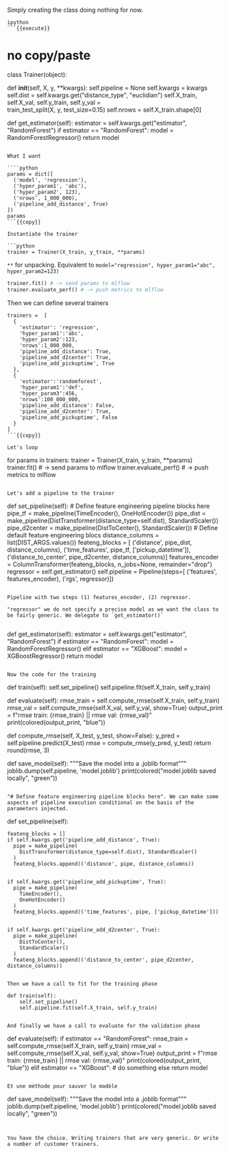 
Simply creating the class doing nothing for now.

```
ipython
```{{execute}}

```
# no copy/paste

class Trainer(object):

  def __init__(self, X, y, **kwargs):
      self.pipeline = None
      self.kwargs = kwargs
      self.dist = self.kwargs.get("distance_type", "euclidian")
      self.X_train, self.X_val, self.y_train, self.y_val = \
          train_test_split(X, y, test_size=0.15)
      self.nrows = self.X_train.shape[0]

  def get_estimator(self):
      estimator = self.kwargs.get("estimator", "RandomForest")
      if estimator == "RandomForest":
          model = RandomForestRegressor()
      return model
```

What I want

````python
params = dict([
  ('model', 'regression'),
  ('hyper_param1', 'abc'),
  ('hyper_param2', 123),
  ('nrows', 1_000_000),
  ('pipeline_add_distance', True)
])
params
```{{copy}}

Instantiate the trainer

```python
trainer = Trainer(X_train, y_train, **params)
```

`**` for unpacking. Equivalent to `model="regression", hyper_param1="abc", hyper_param2=123)`

```python
trainer.fit() # -> send params to mlflow
trainer.evaluate_perf() # -> push metrics to mlflow
```

Then we can define several trainers

```
trainers =  [
  {
    'estimator': 'regression',
    'hyper_param1':'abc',
    'hyper_param2':123,
    'nrows':1_000_000,
    'pipeline_add_distance': True,
    'pipeline_add_d2center': True,
    'pipeline_add_pickuptime', True
  },
  {
    'estimator':'randomforest',
    'hyper_param1':'def',
    'hyper_param3':456,
    'nrows':100_000_000,
    'pipeline_add_distance': False,
    'pipeline_add_d2center': True,
    'pipeline_add_pickuptime', False
  }
]
```{{copy}}

Let's loop

```
for params in trainers:
  trainer = Trainer(X_train, y_train, **params)
  trainer.fit() # -> send params to mlflow
  trainer.evaluate_perf() # -> push metrics to mlflow
```

Let's add a pipeline to the trainer

```
  def set_pipeline(self):
      # Define feature engineering pipeline blocks here
      pipe_tf = make_pipeline(TimeEncoder(),
                              OneHotEncoder())
      pipe_dist = make_pipeline(DistTransformer(distance_type=self.dist),
                                    StandardScaler())
      pipe_d2center = make_pipeline(DistToCenter(),
                                    StandardScaler())
      # Define default feature engineering blocs
      distance_columns = list(DIST_ARGS.values())
      feateng_blocks = [
          ('distance', pipe_dist, distance_columns),
          ('time_features', pipe_tf, ['pickup_datetime']),
          ('distance_to_center', pipe_d2center, distance_columns)]
      features_encoder = ColumnTransformer(feateng_blocks,
                                           n_jobs=None,
                                           remainder="drop")
      regressor = self.get_estimator()
      self.pipeline = Pipeline(steps=[
                  ('features', features_encoder),
                  ('rgs', regressor)])

```

Pipeline with two steps (1) features_encoder, (2) regressor.

"regressor" we do not specify a precise model as we want the class to be fairly generic. We delegate to `get_estimator()`


```
  def get_estimator(self):
      estimator = self.kwargs.get("estimator", "RandomForest")
      if estimator == "RandomForest":
          model = RandomForestRegressor()
      elif estimator == "XGBoost":
          model = XGBoostRegressor()
      return model

```

Now the code for the training

```
  def train(self):
      self.set_pipeline()
      self.pipeline.fit(self.X_train, self.y_train)

  def evaluate(self):
      rmse_train = self.compute_rmse(self.X_train, self.y_train)
      rmse_val = self.compute_rmse(self.X_val, self.y_val, show=True)
      output_print = f"rmse train: {rmse_train} || rmse val: {rmse_val}"
      print(colored(output_print, "blue"))

  def compute_rmse(self, X_test, y_test, show=False):
      y_pred = self.pipeline.predict(X_test)
      rmse = compute_rmse(y_pred, y_test)
      return round(rmse, 3)

  def save_model(self):
      """Save the model into a .joblib format"""
      joblib.dump(self.pipeline, 'model.joblib')
      print(colored("model.joblib saved locally", "green"))
```

"# Define feature engineering pipeline blocks here". We can make some aspects of pipeline execution conditional on the basis of the parameters injected.

```
  def set_pipeline(self):

    feateng_blocks = []
    if self.kwargs.get('pipeline_add_distance', True):
      pipe = make_pipeline(
        DistTransformer(distance_type=self.dist), StandardScaler()
      )
      feateng_blocks.append(('distance', pipe, distance_columns))
```

```
    if self.kwargs.get('pipeline_add_pickuptime', True):
      pipe = make_pipeline(
        TimeEncoder(),
        OneHotEncoder()
      )
      feateng_blocks.append(('time_features', pipe, ['pickup_datetime']))
```

```
    if self.kwargs.get('pipeline_add_d2center', True):
      pipe = make_pipeline(
        DistToCenter(),
        StandardScaler()
      )
      feateng_blocks.append(('distance_to_center', pipe_d2center, distance_columns))
```

Then we have a call to fit for the training phase

```
    def train(self):
        self.set_pipeline()
        self.pipeline.fit(self.X_train, self.y_train)
```

And finally we have a call to evaluate for the validation phase

```
  def evaluate(self):
    if estimator == "RandomForest":
      rmse_train = self.compute_rmse(self.X_train, self.y_train)
      rmse_val = self.compute_rmse(self.X_val, self.y_val, show=True)
      output_print = f"rmse train: {rmse_train} || rmse val: {rmse_val}"
      print(colored(output_print, "blue"))
    elif estimator == "XGBoost":
      # do something else
    return model
```

Et une méthode pour sauver le modèle

```
  def save_model(self):
      """Save the model into a .joblib format"""
      joblib.dump(self.pipeline, 'model.joblib')
      print(colored("model.joblib saved locally", "green"))
```


You have the choice. Writing trainers that are very generic. Or write a number of customer trainers.
